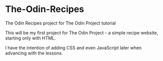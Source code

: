 # The-Odin-Recipes
The Odin Recipes project for The Odin Project tutorial

This will be my first project for The Odin Project - a simple recipe website, starting only with HTML.

I have the intention of adding CSS and even JavaScript later when advancing with the lessons.